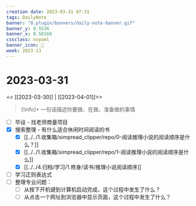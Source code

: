 ```yaml
---
creation date: 2023-03-31 07:31
tags: DailyNote
banner: "0.plugin/banners/daily-note-banner.gif"
banner_y: 0.5536
banner_x: 0.50168
cssclass: noyaml
banner_icon: 💌
week: 2023-13
---
```


# 2023-03-31

<< [[2023-03-30]] | [[2023-04-01]]>>


> [!info]+ 一句话描述你要做、在做、准备做的事情
> 


- [ ] 毕设 - 找老师商量项目
- [x] 搜索整理 - 有什么适合休闲时间阅读的书
	 - [x] [[../../1.收集箱/simpread_clipper/repo/0-阅读推理小说的阅读顺序是什么？]]
	 - [x] [[../../1.收集箱/simpread_clipper/repo/1-阅读推理小说的阅读顺序是什么]]
	 - [x] [[../../4.归档/学习/1.修身/读书/推理小说阅读顺序]]
- [ ] 学习正则表达式
- [ ] 整理专业问题：
	- [ ] 从按下开机键到计算机启动完成，这个过程中发生了什么？
	- [ ] 从点击一个网址到浏览器中显示页面，这个过程中发生了什么？